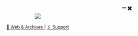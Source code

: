 <div align="right">
  <b>  ➖ ✖️</b>
</div>

<div align="center">
  
<img src="https://readme-typing-svg.demolab.com?font=Fira+Code&pause=1000&color=54F724&random=false&width=435&lines=%24+hello+friend+!;%24+you+can+call+me+Mr.+M+;%24+thanks+for+stopping+by+XD"/>

<sub><a href="https://asteroidex.com">🔖 Web & Archives  </a> | <a href="https://ko-fi.com/mrmittens64">🖇️ Support</a> </a> </sub>

  </div>

